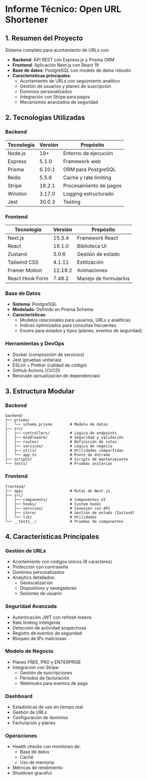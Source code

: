 # Informe Técnico: Open URL Shortener

## 1. Resumen del Proyecto
Sistema completo para acortamiento de URLs con:
- **Backend**: API REST con Express.js y Prisma ORM
- **Frontend**: Aplicación Next.js con React 19
- **Base de datos**: PostgreSQL con modelo de datos robusto
- **Características principales**: 
  - Acortamiento de URLs con seguimiento analítico
  - Gestión de usuarios y planes de suscripción
  - Dominios personalizados
  - Integración con Stripe para pagos
  - Mecanismos avanzados de seguridad

## 2. Tecnologías Utilizadas

### Backend
| Tecnología | Versión | Propósito |
|------------|---------|-----------|
| Node.js | 18+ | Entorno de ejecución |
| Express | 5.1.0 | Framework web |
| Prisma | 6.10.1 | ORM para PostgreSQL |
| Redis | 5.5.6 | Caché y rate limiting |
| Stripe | 18.2.1 | Procesamiento de pagos |
| Winston | 3.17.0 | Logging estructurado |
| Jest | 30.0.3 | Testing |

### Frontend
| Tecnología | Versión | Propósito |
|------------|---------|-----------|
| Next.js | 15.3.4 | Framework React |
| React | 19.1.0 | Biblioteca UI |
| Zustand | 5.0.6 | Gestión de estado |
| Tailwind CSS | 4.1.11 | Estilización |
| Framer Motion | 12.19.2 | Animaciones |
| React Hook Form | 7.48.2 | Manejo de formularios |

### Base de Datos
- **Sistema**: PostgreSQL
- **Modelado**: Definido en Prisma Schema
- **Características**:
  - Modelos relacionales para usuarios, URLs y analíticas
  - Índices optimizados para consultas frecuentes
  - Enums para estados y tipos (planes, eventos de seguridad)

### Herramientas y DevOps
- Docker (composición de servicios)
- Jest (pruebas unitarias)
- ESLint + Prettier (calidad de código)
- GitHub Actions (CI/CD)
- Renovate (actualización de dependencias)

## 3. Estructura Modular

### Backend
```
backend/
├── prisma/
│   └── schema.prisma        # Modelo de datos
├── src/
│   ├── controllers/         # Lógica de endpoints
│   ├── middleware/          # Seguridad y validación
│   ├── routes/              # Definición de rutas
│   ├── services/            # Lógica de negocio
│   ├── utils/               # Utilidades compartidas
│   └── app.ts               # Punto de entrada
├── scripts/                 # Scripts de mantenimiento
└── tests/                   # Pruebas unitarias
```

### Frontend
```
frontend/
├── app/                     # Rutas de Next.js
├── src/
│   ├── components/          # Componentes UI
│   ├── hooks/               # Custom hooks
│   ├── services/            # Conexión con API
│   ├── store/               # Gestión de estado (Zustand)
│   └── lib/                 # Utilidades
└── __tests__/               # Pruebas de componentes
```

## 4. Características Principales

### Gestión de URLs
- Acortamiento con códigos únicos (8 caracteres)
- Protección con contraseña
- Dominios personalizados
- Analytics detallados:
  - Geolocalización
  - Dispositivos y navegadores
  - Sesiones de usuario

### Seguridad Avanzada
- Autenticación JWT con refresh tokens
- Rate limiting inteligente
- Detección de actividad sospechosa
- Registro de eventos de seguridad
- Bloqueo de IPs maliciosas

### Modelo de Negocio
- Planes FREE, PRO y ENTERPRISE
- Integración con Stripe:
  - Gestión de suscripciones
  - Períodos de facturación
  - Webhooks para eventos de pago

### Dashboard
- Estadísticas de uso en tiempo real
- Gestión de URLs
- Configuración de dominios
- Facturación y planes

### Operaciones
- Health checks con monitoreo de:
  - Base de datos
  - Caché
  - Uso de memoria
- Métricas de rendimiento
- Shutdown graceful


